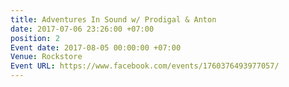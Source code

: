 ```yaml
---
title: Adventures In Sound w/ Prodigal & Anton
date: 2017-07-06 23:26:00 +07:00
position: 2
Event date: 2017-08-05 00:00:00 +07:00
Venue: Rockstore
Event URL: https://www.facebook.com/events/1760376493977057/
---
```

